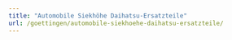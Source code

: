 ```yaml
---
title: "Automobile Siekhöhe Daihatsu-Ersatzteile"
url: /goettingen/automobile-siekhoehe-daihatsu-ersatzteile/
---
```

